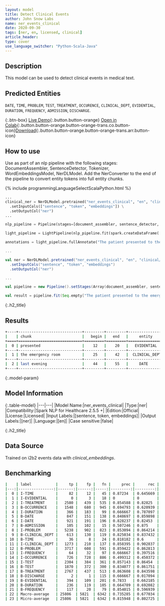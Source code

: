 ```yaml
---
layout: model
title: Detect Clinical Events
author: John Snow Labs
name: ner_events_clinical
date: 2020-09-30
tags: [ner, en, licensed, clinical]
article_header:
type: cover
use_language_switcher: "Python-Scala-Java"
---
```


## Description
This model can be used to detect clinical events in medical text.

## Predicted Entities
`DATE`, `TIME`, `PROBLEM`, `TEST`, `TREATMENT`, `OCCURENCE`, `CLINICAL_DEPT`, `EVIDENTIAL`, `DURATION`, `FREQUENCY`, `ADMISSION`, `DISCHARGE`.

{:.btn-box}
[Live Demo](https://demo.johnsnowlabs.com/healthcare/NER_EVENTS_CLINICAL/){:.button.button-orange}
[Open in Colab](https://colab.research.google.com/github/JohnSnowLabs/spark-nlp-workshop/blob/master/tutorials/streamlit_notebooks/healthcare/NER_EVENTS_CLINICAL.ipynb){:.button.button-orange.button-orange-trans.co.button-icon}[Download](https://s3.amazonaws.com/auxdata.johnsnowlabs.com/clinical/models/ner_events_clinical_en_2.5.5_2.4_1597775531760.zip){:.button.button-orange.button-orange-trans.arr.button-icon}

## How to use

Use as part of an nlp pipeline with the following stages: DocumentAssembler, SentenceDetector, Tokenizer, WordEmbeddingsModel, NerDLModel. Add the NerConverter to the end of the pipeline to convert entity tokens into full entity chunks.

<div class="tabs-box" markdown="1">

{% include programmingLanguageSelectScalaPython.html %}


```python
...
clinical_ner = NerDLModel.pretrained("ner_events_clinical", "en", "clinical/models") \
  .setInputCols(["sentence", "token", "embeddings"]) \
  .setOutputCol("ner")
...

nlp_pipeline = Pipeline(stages=[document_assembler, sentence_detector, tokenizer, word_embeddings, clinical_ner, ner_converter])

light_pipeline = LightPipeline(nlp_pipeline.fit(spark.createDataFrame([['']]).toDF("text")))

annotations = light_pipeline.fullAnnotate("The patient presented to the emergency room last evening")

```

```scala
...

val ner = NerDLModel.pretrained("ner_events_clinical", "en", "clinical/models")
  .setInputCols("sentence", "token", "embeddings") 
  .setOutputCol("ner")

...

val pipeline = new Pipeline().setStages(Array(document_assembler, sentence_detector, tokenizer, word_embeddings, ner, ner_converter))

val result = pipeline.fit(Seq.empty["The patient presented to the emergency room last evening"].toDS.toDF("text")).transform(data)

```

</div>

{:.h2_title}
## Results

```bash
+----+-----------------------------+---------+---------+-----------------+
|    | chunk                       |   begin |   end   |     entity      |
+====+=============================+=========+=========+=================+
|  0 | presented                   |    12   |    20   |   EVIDENTIAL    |
+----+-----------------------------+---------+---------+-----------------+
|  1 | the emergency room          |    25   |    42   |  CLINICAL_DEPT  |
+----+-----------------------------+---------+---------+-----------------+
|  2 | last evening                |    44   |    55   |     DATE        |
+----+-----------------------------+---------+---------+-----------------+
```
{:.model-param}
## Model Information

{:.table-model}
|---|---|
|Model Name:|ner_events_clinical|
|Type:|ner|
|Compatibility:|Spark NLP for Healthcare 2.5.5 +|
|Edition:|Official|
|License:|Licensed|
|Input Labels:|[sentence, token, embeddings]|
|Output Labels:|[ner]|
|Language:|[en]|
|Case sensitive:|false|

{:.h2_title}
## Data Source
Trained on i2b2 events data with *clinical_embeddings*.

## Benchmarking
```bash
|    | label           |     tp |    fp |   fn |     prec |      rec |        f1 |
|---:|----------------:|-------:|------:|-----:|---------:|---------:|----------:|
|  0 | I-TIME          |     82 |    12 |   45 | 0.87234  | 0.645669 | 0.742081  |
|  1 | I-EVIDENTIAL    |      0 |     3 |   18 | 0        | 0        | 0         |
|  2 | I-TREATMENT     |   2580 |   439 |  535 | 0.854588 | 0.82825  | 0.841213  |
|  3 | B-OCCURRENCE    |   1548 |   680 |  945 | 0.694793 | 0.620939 | 0.655793  |
|  4 | I-DURATION      |    366 |   183 |   99 | 0.666667 | 0.787097 | 0.721893  |
|  5 | B-DATE          |    847 |   151 |  138 | 0.848697 | 0.859898 | 0.854261  |
|  6 | I-DATE          |    921 |   191 |  196 | 0.828237 | 0.82453  | 0.82638   |
|  7 | B-ADMISSION     |    105 |   102 |   15 | 0.507246 | 0.875    | 0.642202  |
|  8 | I-PROBLEM       |   5238 |   902 |  823 | 0.853094 | 0.864214 | 0.858618  |
|  9 | B-CLINICAL_DEPT |    613 |   130 |  119 | 0.825034 | 0.837432 | 0.831187  |
| 10 | B-TIME          |     36 |     8 |   24 | 0.818182 | 0.6      | 0.692308  |
| 11 | I-CLINICAL_DEPT |   1273 |   210 |  137 | 0.858395 | 0.902837 | 0.880055  |
| 12 | B-PROBLEM       |   3717 |   608 |  591 | 0.859422 | 0.862813 | 0.861114  |
| 13 | I-FREQUENCY     |     64 |    32 |   97 | 0.666667 | 0.397516 | 0.498054  |
| 14 | I-OCCURRENCE    |    726 |   728 |  886 | 0.499312 | 0.450372 | 0.473581  |
| 15 | I-TEST          |   2304 |   384 |  361 | 0.857143 | 0.86454  | 0.860826  |
| 16 | B-TEST          |   1870 |   372 |  300 | 0.834077 | 0.861751 | 0.847688  |
| 17 | B-TREATMENT     |   2767 |   437 |  513 | 0.863608 | 0.843598 | 0.853485  |
| 18 | B-DISCHARGE     |      2 |     1 |  115 | 0.666667 | 0.017094 | 0.0333333 |
| 19 | B-EVIDENTIAL    |    394 |   109 |  201 | 0.7833   | 0.662185 | 0.717669  |
| 20 | B-DURATION      |    236 |   119 |  105 | 0.664789 | 0.692082 | 0.678161  |
| 21 | B-FREQUENCY     |    117 |    20 |   79 | 0.854015 | 0.596939 | 0.702703  |
| 22 | Macro-average   | 25806  | 5821  | 6342 | 0.735285 | 0.677034 | 0.704959  |
| 23 | Micro-average   | 25806  | 5821  | 6342 | 0.815948 | 0.802725 | 0.809283  |
```